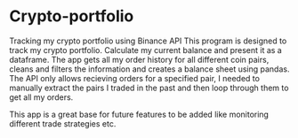 # Crypto-portfolio
Tracking my crypto portfolio using Binance API
This program is designed to track my crypto portfolio.
Calculate my current balance and present it as a dataframe. 
The app gets all my order history for all different coin pairs, cleans and filters the information and creates a balance sheet using pandas.
The API only allows recieving orders for a specified pair, I needed to manually extract the pairs I traded in the past and then loop through them to get all my orders.

This app is a great base for future features to be added like monitoring different trade strategies etc.
